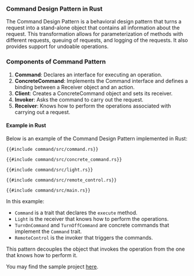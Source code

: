 ### Command Design Pattern in Rust

The Command Design Pattern is a behavioral design pattern that turns a request into a stand-alone object that contains all information about the request. This transformation allows for parameterization of methods with different requests, queuing of requests, and logging of the requests. It also provides support for undoable operations.

### Components of Command Pattern

1. **Command**: Declares an interface for executing an operation.
2. **ConcreteCommand**: Implements the Command interface and defines a binding between a Receiver object and an action.
3. **Client**: Creates a ConcreteCommand object and sets its receiver.
4. **Invoker**: Asks the command to carry out the request.
5. **Receiver**: Knows how to perform the operations associated with carrying out a request.

#### Example in Rust

Below is an example of the Command Design Pattern implemented in Rust:


```rust,noplaypen
{{#include command/src/command.rs}}
```

```rust,noplaypen
{{#include command/src/concrete_command.rs}}
```

```rust,noplaypen
{{#include command/src/light.rs}}
```

```rust,noplaypen
{{#include command/src/remote_control.rs}}
```

```rust,noplaypen
{{#include command/src/main.rs}}
```

In this example:
- `Command` is a trait that declares the `execute` method.
- `Light` is the receiver that knows how to perform the operations.
- `TurnOnCommand` and `TurnOffCommand` are concrete commands that implement the `Command` trait.
- `RemoteControl` is the invoker that triggers the commands.

This pattern decouples the object that invokes the operation from the one that knows how to perform it.

You may find the sample project [here](https://github.com/saltukalakus/idiomatic-rust-snippets/tree/main/src/patterns/behavioral/command).